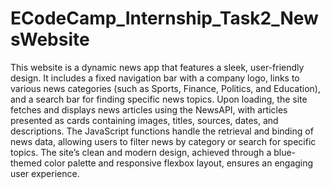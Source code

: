 # ECodeCamp_Internship_Task2_NewsWebsite
This website is a dynamic news app that features a sleek, user-friendly design. 
It includes a fixed navigation bar with a company logo, links to various news categories (such as Sports, Finance, Politics, and Education), and a search bar for finding specific news topics. 
Upon loading, the site fetches and displays news articles using the NewsAPI, with articles presented as cards containing images, titles, sources, dates, and descriptions.
The JavaScript functions handle the retrieval and binding of news data, allowing users to filter news by category or search for specific topics. 
The site’s clean and modern design, achieved through a blue-themed color palette and responsive flexbox layout, ensures an engaging user experience.
